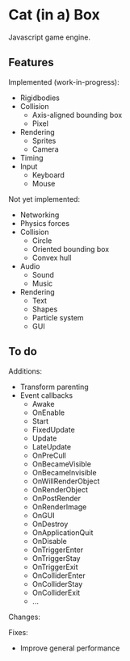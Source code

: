 # Cat (in a) Box

Javascript game engine.



## Features

Implemented (work-in-progress):

* Rigidbodies
* Collision
  * Axis-aligned bounding box
  * Pixel
* Rendering
  * Sprites
  * Camera
* Timing
* Input
  * Keyboard
  * Mouse


Not yet implemented:

* Networking
* Physics forces
* Collision
  * Circle
  * Oriented bounding box
  * Convex hull
* Audio
  * Sound
  * Music
* Rendering
  * Text
  * Shapes
  * Particle system
  * GUI



## To do

Additions:

* Transform parenting
* Event callbacks
  * Awake
  * OnEnable
  * Start
  * FixedUpdate
  * Update
  * LateUpdate
  * OnPreCull
  * OnBecameVisible
  * OnBecameInvisible
  * OnWillRenderObject
  * OnRenderObject
  * OnPostRender
  * OnRenderImage
  * OnGUI
  * OnDestroy
  * OnApplicationQuit
  * OnDisable
  * OnTriggerEnter
  * OnTriggerStay
  * OnTriggerExit
  * OnColliderEnter
  * OnColliderStay
  * OnColliderExit
  * ...


Changes:




Fixes:

* Improve general performance
